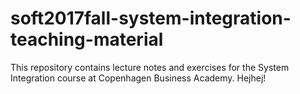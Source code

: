 # soft2017fall-system-integration-teaching-material
This repository contains lecture notes and exercises for the System Integration course at Copenhagen Business Academy.
Hejhej!